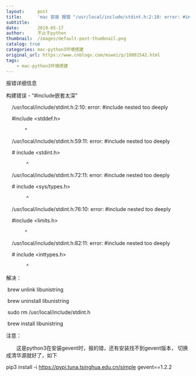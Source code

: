 ```yaml
---
layout:     post
title:      'mac 安装 报错 "/usr/local/include/stdint.h:2:10: error: #include nested too deeply"-不止于python'
subtitle:   
date:       2019-05-17
author:     不止于python
thumbnail:  /images/default-post-thumbnail.png
catalog: true
categories: mac-python3环境搭建
original_url: https://www.cnblogs.com/mswei/p/10881542.html
tags:
    - mac-python3环境搭建
---
```

报错详细信息

构建错误 - “#include嵌套太深”

    /usr/local/include/stdint.h:2:10: error: #include nested too deeply

    #include <stddef.h>

             ^

    /usr/local/include/stdint.h:59:11: error: #include nested too deeply

    # include <stdint.h>

              ^

    /usr/local/include/stdint.h:72:11: error: #include nested too deeply

    # include <sys/types.h>

              ^

    /usr/local/include/stdint.h:76:10: error: #include nested too deeply

    #include <limits.h>

             ^

    /usr/local/include/stdint.h:82:11: error: #include nested too deeply

    # include <inttypes.h>

              ^

解决：

 brew unlink libunistring

 brew uninstall libunistring

 sudo rm /usr/local/include/stdint.h

 brew install libunistring

注意：

　　这是python3在安装gevent时，报的错，还有安装找不到gevent版本， 切换成清华源就好了，如下

pip3 install -i https://pypi.tuna.tsinghua.edu.cn/simple gevent==1.2.2
